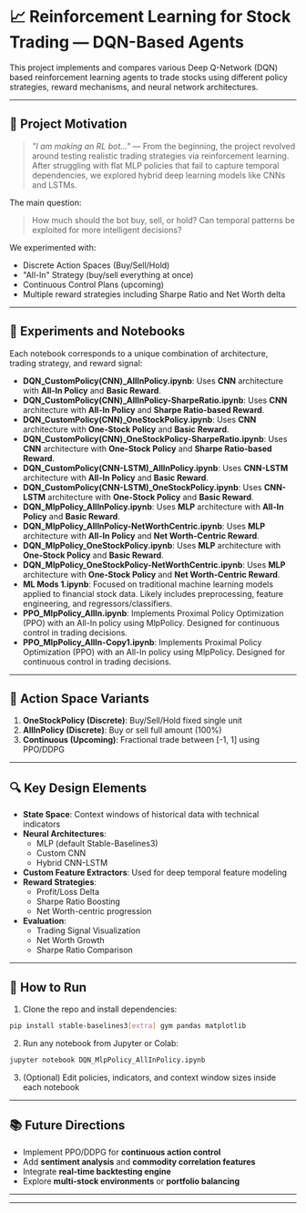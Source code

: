 
# 📈 Reinforcement Learning for Stock Trading — DQN-Based Agents

This project implements and compares various Deep Q-Network (DQN) based reinforcement learning agents to trade stocks using different policy strategies, reward mechanisms, and neural network architectures.

---

## 🧠 Project Motivation

> _"I am making an RL bot..."_ — From the beginning, the project revolved around testing realistic trading strategies via reinforcement learning. After struggling with flat MLP policies that fail to capture temporal dependencies, we explored hybrid deep learning models like CNNs and LSTMs.

The main question:
> How much should the bot buy, sell, or hold? Can temporal patterns be exploited for more intelligent decisions?

We experimented with:
- Discrete Action Spaces (Buy/Sell/Hold)
- "All-In" Strategy (buy/sell everything at once)
- Continuous Control Plans (upcoming)
- Multiple reward strategies including Sharpe Ratio and Net Worth delta

---

## 🧪 Experiments and Notebooks

Each notebook corresponds to a unique combination of architecture, trading strategy, and reward signal:

- **DQN_CustomPolicy(CNN)_AllInPolicy.ipynb**: Uses **CNN** architecture with **All-In Policy** and **Basic Reward**.
- **DQN_CustomPolicy(CNN)_AllInPolicy-SharpeRatio.ipynb**: Uses **CNN** architecture with **All-In Policy** and **Sharpe Ratio-based Reward**.
- **DQN_CustomPolicy(CNN)_OneStockPolicy.ipynb**: Uses **CNN** architecture with **One-Stock Policy** and **Basic Reward**.
- **DQN_CustomPolicy(CNN)_OneStockPolicy-SharpeRatio.ipynb**: Uses **CNN** architecture with **One-Stock Policy** and **Sharpe Ratio-based Reward**.
- **DQN_CustomPolicy(CNN-LSTM)_AllInPolicy.ipynb**: Uses **CNN-LSTM** architecture with **All-In Policy** and **Basic Reward**.
- **DQN_CustomPolicy(CNN-LSTM)_OneStockPolicy.ipynb**: Uses **CNN-LSTM** architecture with **One-Stock Policy** and **Basic Reward**.
- **DQN_MlpPolicy_AllInPolicy.ipynb**: Uses **MLP** architecture with **All-In Policy** and **Basic Reward**.
- **DQN_MlpPolicy_AllInPolicy-NetWorthCentric.ipynb**: Uses **MLP** architecture with **All-In Policy** and **Net Worth-Centric Reward**.
- **DQN_MlpPolicy_OneStockPolicy.ipynb**: Uses **MLP** architecture with **One-Stock Policy** and **Basic Reward**.
- **DQN_MlpPolicy_OneStockPolicy-NetWorthCentric.ipynb**: Uses **MLP** architecture with **One-Stock Policy** and **Net Worth-Centric Reward**.
- **ML Mods 1.ipynb**: Focused on traditional machine learning models applied to financial stock data. Likely includes preprocessing, feature engineering, and regressors/classifiers.
- **PPO_MlpPolicy_AllIn.ipynb**: Implements Proximal Policy Optimization (PPO) with an All-In policy using MlpPolicy. Designed for continuous control in trading decisions.
- **PPO_MlpPolicy_AllIn-Copy1.ipynb**: Implements Proximal Policy Optimization (PPO) with an All-In policy using MlpPolicy. Designed for continuous control in trading decisions.



---

## 🧾 Action Space Variants

1. **OneStockPolicy (Discrete)**: Buy/Sell/Hold fixed single unit
2. **AllInPolicy (Discrete)**: Buy or sell full amount (100%)
3. **Continuous (Upcoming)**: Fractional trade between [-1, 1] using PPO/DDPG

---

## 🔍 Key Design Elements

- **State Space**: Context windows of historical data with technical indicators
- **Neural Architectures**:
  - MLP (default Stable-Baselines3)
  - Custom CNN
  - Hybrid CNN-LSTM
- **Custom Feature Extractors**: Used for deep temporal feature modeling
- **Reward Strategies**:
  - Profit/Loss Delta
  - Sharpe Ratio Boosting
  - Net Worth-centric progression
- **Evaluation**:
  - Trading Signal Visualization
  - Net Worth Growth
  - Sharpe Ratio Comparison

---

## 🔧 How to Run

1. Clone the repo and install dependencies:
```bash
pip install stable-baselines3[extra] gym pandas matplotlib
```

2. Run any notebook from Jupyter or Colab:
```bash
jupyter notebook DQN_MlpPolicy_AllInPolicy.ipynb
```

3. (Optional) Edit policies, indicators, and context window sizes inside each notebook

---

## 📚 Future Directions

- Implement PPO/DDPG for **continuous action control**
- Add **sentiment analysis** and **commodity correlation features**
- Integrate **real-time backtesting engine**
- Explore **multi-stock environments** or **portfolio balancing**

---

---
